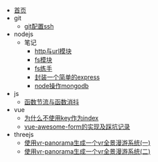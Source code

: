 * [首页](/)
* git
    * [git配置ssh](articles/git/git-ssh)
* nodejs
    * 笔记
        * [http与url模块](articles/nodejs/note/http&url)
        * [fs模块](articles/nodejs/note/fs)
        * [fs练手](articles/nodejs/note/fsdemo)
        * [封装一个简单的express](articles/nodejs/note/myexpress)
        * [node操作mongodb](articles/nodejs/note/node-mongo)
* js
    * [函数节流与函数消抖](articles/js/debounce.md)
* vue
    * [为什么不使用key作为index](articles/vue/v-for.md)
    * [vue-awesome-form的实现及踩坑记录](articles/vue/vue-awesome-form.md)
* threejs
    * [使用vr-panorama生成一个vr全景漫游系统(一)](articles/threejs/vrpano1.md)
    * [使用vr-panorama生成一个vr全景漫游系统(二)](articles/threejs/vrpano2.md)

